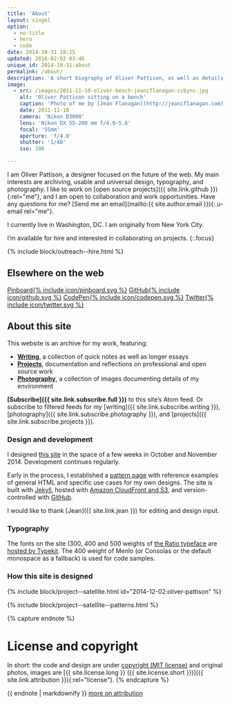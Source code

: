 ```yaml
---
title: 'About'
layout: singel
option:
  - no-title
  - hero
  - code
date: 2014-10-31 18:25
updated: 2016-02-02 03:46
unique_id: 2014-10-31:about
permalink: /about/
description: 'A short biography of Oliver Pattison, as well as details about how this website was made.'
image:
  - src: /images/2011-11-10-oliver-bench-jeancflanagan-ccbync.jpg
    alt: 'Oliver Pattison sitting on a bench'
    caption: 'Photo of me by [Jean Flanagan](http://jeancflanagan.com), [CC BY-NC](http://creativecommons.org/licenses/by-nc/4.0/)'
    date: 2011-11-10
    camera: 'Nikon D3000'
    lens: 'Nikon DX 55-200 mm f/4.0-5.6'
    focal: '55mm'
    aperture: 'f/4.0'
    shutter: '1/40'
    iso: 200

---
```


I am <span class="p-name">Oliver Pattison</span>, a designer focused on the future of the web. My main interests are archiving, usable and universal design, typography, and photography. I like to work on [open source projects]({{ site.link.github }}){:rel="me"}, and I am open to collaboration and work opportunities. Have any questions for me? [Send me an email](mailto:{{ site.author.email }}){:.u-email rel="me"}.

I currently live in Washington, DC. I am originally from New York City.

I’m available for hire and interested in collaborating on projects.
{:.focus}

{% include block/outreach--hire.html %}

<aside class="ancillary">
<h1>Elsewhere on the web</h1>

  <section class="elsewhere--rows">
    <a class="elsewhere-action" href="{{ site.link.pinboard }}">Pinboard{% include icon/pinboard.svg %}</a>
    <a class="elsewhere-action" href="{{ site.link.github }}">GitHub{% include icon/github.svg %}</a>
    <a class="elsewhere-action" href="{{ site.link.codepen }}">CodePen{% include icon/codepen.svg %}</a>
    <a class="elsewhere-action" href="{{ site.link.twitter }}">Twitter{% include icon/twitter.svg %}</a>
  </section>

</aside>

## About this site

This website is an archive for my work, featuring:

- **[Writing](/writing/)**, a collection of quick notes as well as longer essays
- **[Projects](/projects/)**, documentation and reflections on professional and open source work
- **[Photography](/photography/)**, a collection of images documenting details of my environment

**[Subscribe]({{ site.link.subscribe.full }})** to this site’s Atom feed. Or subscribe to filtered feeds for my [writing]({{ site.link.subscribe.writing }}), [photography]({{ site.link.subscribe.photography }}), and [projects]({{ site.link.subscribe.projects }}).

### Design and development

I designed [this site](/2014/12/oliver-pattison/) in the space of a few weeks in October and November 2014. Development continues regularly.

Early in the process, I established a [pattern page](/patterns/) with reference examples of general HTML and specific use cases for my own designs. The site is built with [Jekyll](http://jekyllrb.com), hosted with [Amazon CloudFront and S3](https://aws.amazon.com/cloudfront/), and version-controlled with [GitHub](https://github.com/opattison/olivermakes).

I would like to thank [Jean]({{ site.link.jean }}) for editing and design input.

### Typography

The fonts on the site (300, 400 and 500 weights of [the Ratio typeface](http://cargocollective.com/pstype/Ratio) are [hosted by Typekit](https://typekit.com/colophons/hro5wuc). The 400 weight of Menlo (or Consolas or the default monospace as a fallback) is used for code samples.

### How this site is designed

{% include block/project--satellite.html id="2014-12-02:oliver-pattison" %}

{% include block/project--satellite--patterns.html %}

{% capture endnote %}
# License and copyright

In short: the code and design are under [copyright (MIT license)](/license/#code) and original photos, images are [{{ site.license.long }} ({{ site.license.short }})]({{ site.link.attribution }}){:rel="license"}.
{% endcapture %}

<aside class="ancillary--endnotes">
{{ endnote | markdownify }}
<a class="action" href="/license/">more on attribution</a>
</aside>
